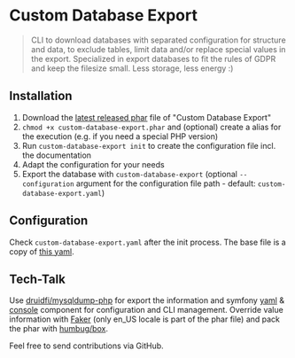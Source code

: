 # Custom Database Export

> CLI to download databases with separated configuration for structure and data, to exclude tables, limit data and/or replace special values in the export.
> Specialized in export databases to fit the rules of GDPR and keep the filesize small. Less storage, less energy :)

## Installation

1. Download the [latest released phar](https://github.com/lochmueller/custom-database-export/releases) file of "Custom Database Export"
2. `chmod +x custom-database-export.phar` and (optional) create a alias for the execution (e.g. if you need a special PHP version)
3. Run `custom-database-export init` to create the configuration file incl. the documentation
4. Adapt the configuration for your needs
5. Export the database with `custom-database-export` (optional `--configuration` argument for the configuration file path - default: `custom-database-export.yaml`)

## Configuration

Check `custom-database-export.yaml` after the init process. The base file is a copy of [this yaml](https://github.com/lochmueller/custom-database-export/blob/main/res/custom-database-export.yaml.dist).

## Tech-Talk

Use [druidfi/mysqldump-php](https://github.com/druidfi/mysqldump-php) for export the information and symfony [yaml](https://symfony.com/doc/current/components/yaml.html) & [console](https://symfony.com/doc/current/components/console.html) component for configuration and CLI management. Override value information with [Faker](https://fakerphp.github.io/) (only en_US locale is part of the phar file) and pack the phar with [humbug/box](https://github.com/box-project/box).

Feel free to send contributions via GitHub.
